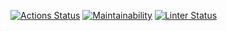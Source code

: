 [![Actions Status](https://github.com/nikolya98/Еfrontend-project-lvl1/workflows/hexlet-check/badge.svg)](https://github.com/nikolya98/frontend-project-lvl1/actions)
[![Maintainability](https://api.codeclimate.com/v1/badges/a99a88d28ad37a79dbf6/maintainability)](https://codeclimate.com/github/codeclimate/codeclimate/maintainability)
[![Linter Status](https://github.com/nikolya98/frontend-project-lvl1/actions/workflows/make-lint/badge.svg)](https://github.com/nikolya98/frontend-project-lvl1/actions/make-lint.yml)